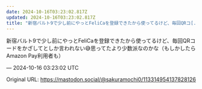 ```yaml
---
date: 2024-10-16T03:23:02.817Z
updated: 2024-10-16T03:23:02.817Z
title: "新宿バルト9で少し前にやっとFeliCaを登録できたから使ってるけど、毎回QRコ[...]"
---
```


<p>新宿バルト9で少し前にやっとFeliCaを登録できたから使ってるけど、毎回QRコードをかざしてとしか言われない😅思ってたより少数派なのかな（もしかしたらAmazon Pay利用者も）</p>

&mdash; 2024-10-16 03:23:02 UTC

Original URL: https://mastodon.social/@sakuramochi0/113314954137828126
